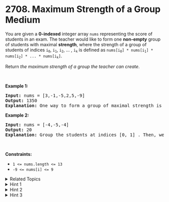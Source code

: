 
# 2708. Maximum Strength of a Group<br> Medium

<p>You are given a <strong>0-indexed</strong> integer array <code>nums</code> representing the score of students in an exam. The teacher would like to form one <strong>non-empty</strong> group of students with maximal <strong>strength</strong>, where the strength of a group of students of indices <code>i<sub>0</sub></code>, <code>i<sub>1</sub></code>, <code>i<sub>2</sub></code>, ... , <code>i<sub>k</sub></code> is defined as <code>nums[i<sub>0</sub>] * nums[i<sub>1</sub>] * nums[i<sub>2</sub>] * ... * nums[i<sub>k</sub>​]</code>.</p>

<p>Return <em>the maximum strength of a group the teacher can create</em>.</p>

<p>&nbsp;</p>
<p><strong class="example">Example 1:</strong></p>

<pre>
<strong>Input:</strong> nums = [3,-1,-5,2,5,-9]
<strong>Output:</strong> 1350
<strong>Explanation:</strong> One way to form a group of maximal strength is to group the students at indices [0,2,3,4,5]. Their strength is 3 * (-5) * 2 * 5 * (-9) = 1350, which we can show is optimal.
</pre>

<p><strong class="example">Example 2:</strong></p>

<pre>
<strong>Input:</strong> nums = [-4,-5,-4]
<strong>Output:</strong> 20
<strong>Explanation:</strong> Group the students at indices [0, 1] . Then, we&rsquo;ll have a resulting strength of 20. We cannot achieve greater strength.
</pre>

<p>&nbsp;</p>
<p><strong>Constraints:</strong></p>

<ul>
	<li><code>1 &lt;= nums.length &lt;= 13</code></li>
	<li><code>-9 &lt;= nums[i] &lt;= 9</code></li>
</ul>


<details>

<summary> Related Topics </summary>



</details>


<details>
<summary> Hint 1 </summary>
Try to generate all pairs of subsets and check which group provides maximal strength.
</details>

<details>
<summary> Hint 2 </summary>
It can also be solved in O(NlogN) by sorting the array and using all positive integers.
</details>

<details>
<summary> Hint 3 </summary>
Use negative integers only in pairs such that their product becomes positive.
</details>